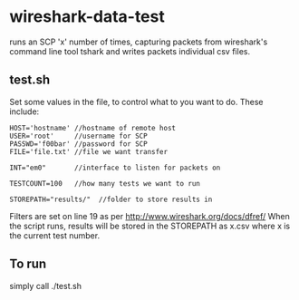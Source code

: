 wireshark-data-test
===================

runs an SCP 'x' number of times, capturing packets from wireshark's command line tool tshark and writes packets individual csv files.

<h2>test.sh</h2>
Set some values in the file, to control what to you want to do. These include:

	HOST='hostname' //hostname of remote host
	USER='root'     //username for SCP
	PASSWD='f00bar' //password for SCP
	FILE='file.txt' //file we want transfer
	
	INT="em0"       //interface to listen for packets on
	
	TESTCOUNT=100   //how many tests we want to run
	
	STOREPATH="results/"  //folder to store results in

Filters are set on line 19 as per http://www.wireshark.org/docs/dfref/
When the script runs, results will be stored in the STOREPATH as x.csv where x is the current test number.

<h2>To run</h2>
simply call ./test.sh 
